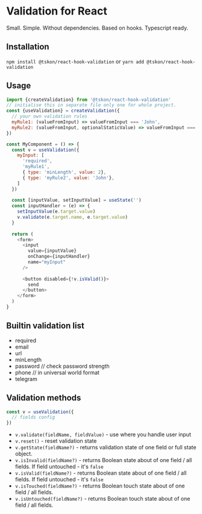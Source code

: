 # Validation for React
Small. Simple. Without dependencies. Based on hooks. Typescript ready.

## Installation
`npm install @tskon/react-hook-validation` or `yarn add @tskon/react-hook-validation`

## Usage

```js
import {createValidation} from '@tskon/react-hook-validation'
// initialise this in separate file only one for whole project.
const {useValidation} = createValidation({
  // your own validation rules
  myRule1: (valueFromInput) => valueFromInput === 'John',
  myRule2: (valueFromInput, optionalStaticValue) => valueFromInput === optionalStaticValue
})

const MyComponent = () => {
  const v = useValidation({
    myInput: [
      'required',
      'myRule1',
      { type: 'minLength', value: 2},
      { type: 'myRule2', value: 'John'},
    ]
  })
  
  const [inputValue, setInputValue] = useState('')
  const inputHandler = (e) => {
    setInputValue(e.target.value)
    v.validate(e.target.name, e.target.value)
  }
  
  return (
    <form>
      <input 
        value={inputValue}
        onChange={inputHandler}
        name="myInput"
      />
      
      <button disabled={!v.isValid()}>
        send
      </button>
    </form>
  )
}
```

## Builtin validation list
 - required
 - email
 - url
 - minLength
 - password // check password strength
 - phone // in universal world format
 - telegram

## Validation methods
```js
const v = useValidation({
  // fields config
})
```
 - `v.validate(fieldName, fieldValue)` - use where you handle user input
 - `v.reset()` - reset validation state
 - `v.getState(fieldName?)` - returns validation state of one field or full state object.
 - `v.isInvalid(fieldName?)` - returns Boolean state about of one field / all fields. If field untouched - it's `false`
 - `v.isValid(fieldName?)` - returns Boolean state about of one field / all fields. If field untouched - it's `false`
 - `v.isTouched(fieldName?)` - returns Boolean touch state about of one field / all fields.
 - `v.isUntouched(fieldName?)` - returns Boolean touch state about of one field / all fields.
